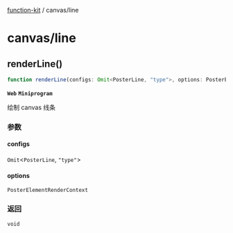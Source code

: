 [function-kit](index.md) / canvas/line

# canvas/line

## renderLine()

```ts
function renderLine(configs: Omit<PosterLine, "type">, options: PosterElementRenderContext): void
```

**`Web`** **`Miniprogram`**

绘制 canvas 线条

### 参数

#### configs

`Omit`\<`PosterLine`, `"type"`\>

#### options

`PosterElementRenderContext`

### 返回

`void`
